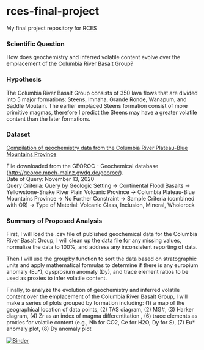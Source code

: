 # rces-final-project

My final project repository for RCES

### Scientific Question
 
How does geochemistry and inferred volatile content evolve over the emplacement of the Columbia River Basalt Group?

### Hypothesis

The Columbia River Basalt Group consists of 350 lava flows that are divided into 5 major formations: Steens, Imnaha, Grande Ronde, Wanapum, and Saddle Moutain. The earlier emplaced Steens formation consist of more primitive magmas, therefore I predict the Steens may have a greater volatile content than the later formations.

### Dataset

[Compilation of geochemistry data from the Columbia River Plateau-Blue Mountains Province](https://drive.google.com/file/d/14ayP9bT4SRdWnwocO50IcPw0J963tqWR/view?usp=sharing)

File downloaded from the GEOROC - Geochemical database (http://georoc.mpch-mainz.gwdg.de/georoc/). 
<br/> Date of Query: November 13, 2020
<br/> Query Criteria: Query by Geologic Setting -> Continental Flood Basalts -> Yellowstone-Snake River Plain Volcanic Province -> Columbia Plateau-Blue Mountains Province -> No Further Constraint -> Sample Criteria (combined with OR) -> Type of Material: Volcanic Glass, Inclusion, Mineral, Wholerock 

### Summary of Proposed Analysis

First, I will load the .csv file of published geochemical data for the Columbia River Basalt Group; I will clean up the data file for any missing values, normalize the data to 100%, and address any inconsistent reporting of data. 

Then I will use the groupby function to sort the data based on stratographic units and apply mathematical formulas to determine if there is any europium anomaly (Eu*), dysprosium anomaly (Dy), and trace element ratios to be used as proxies to infer volatile content.

Finally, to analyze the evolution of geochemistry and inferred volatile content over the emplacement of the Columbia River Basalt Group, I will make a series of plots grouped by formation including: (1) a map of the geographical location of data points, (2) TAS diagram, (2) MG#, (3) Harker diagram, (4) Zr as an index of magma differentitation , (6) trace elements as proxies for volatile content (e.g., Nb for CO2, Ce for H2O, Dy for S), (7) Eu* anomaly plot, (8) Dy anomaly plot

[![Binder](https://mybinder.org/badge_logo.svg)](https://mybinder.org/v2/gh/lhlinka/rces-final-project/HEAD)